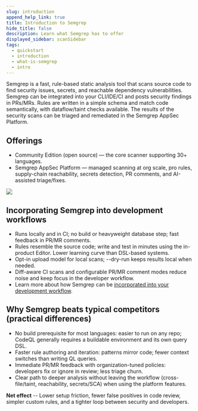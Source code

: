```yaml
---
slug: introduction
append_help_link: true
title: Introduction to Semgrep
hide_title: false
description: Learn what Semgrep has to offer
displayed_sidebar: scanSidebar
tags:
  - quickstart
  - introduction
  - what-is-semgrep
  - intro
---
```



Semgrep is a fast, rule-based static analysis tool that scans source code to find security issues, secrets, and reachable dependency vulnerabilities. Semgrep can be integrated into your CLI/IDE/CI and posts security findings in PRs/MRs. Rules are written in a simple schema and match code semantically, with dataflow/taint checks available. The results of the security scans can be triaged and remediated in the Semgrep AppSec Platform. 

## Offerings

* Community Edition (open source) — the core scanner supporting 30+ languages. 
* Semgrep AppSec Platform — managed scanning at org scale, pro rules, supply-chain reachability, secrets detection, PR comments, and AI-assisted triage/fixes. 

![](/img/appsecplatform-intro.png)

## Incorporating Semgrep into development workflows

* Runs locally and in CI; no build or heavyweight database step; fast feedback in PR/MR comments. 
* Rules resemble the source code; write and test in minutes using the in-product Editor. Lower learning curve than DSL-based systems. 
* Opt-in upload model for local scans; --dry-run keeps results local when needed. 
* Diff-aware CI scans and configurable PR/MR comment modes reduce noise and keep focus in the developer workflow. 
* Learn more about how Semgrep can be [incorporated into your development workflow](/docs/learn/security-foundations/security-testing-workflow#integration-into-developer-workflows).


## Why Semgrep beats typical competitors (practical differences)

* No build prerequisite for most languages: easier to run on any repo; CodeQL generally requires a buildable environment and its own query DSL. 
* Faster rule authoring and iteration: patterns mirror code; fewer context switches than writing QL queries. 
* Immediate PR/MR feedback with organization-tuned policies: developers fix or ignore in review; less triage churn. 
* Clear path to deeper analysis without leaving the workflow (cross-file/taint, reachability, secrets/SCA) when using the platform features. 

**Net effect** -- Lower setup friction, fewer false positives in code review, simpler custom rules, and a tighter loop between security and developers.